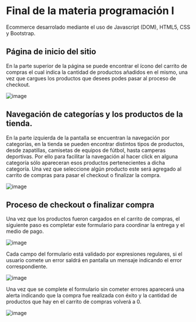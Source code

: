 <h1>Final de la materia programación I</h1>
<p>Ecommerce desarrolado mediante el uso de Javascript (DOM), HTML5, CSS y Bootstrap.</p>

<h2>Página de inicio del sitio</h2>
<p>En la parte superior de la página se puede encontrar el ícono del carrito de compras el cual indica la cantidad de productos añadidos en el mismo, una vez que cargues los productos que desees podes pasar al proceso de checkout.</p>

![image](https://user-images.githubusercontent.com/103943623/213793557-bc56a3f3-bdca-4a16-96af-340730f68c64.png)

<h2>Navegación de categorías y los productos de la tienda.</h2>
<p>En la parte izquierda de la pantalla se encuentran la navegación por categorías, en la tienda se pueden encontrar distintos tipos de productos,
desde zapatillas, camisetas de equipos de fútbol, hasta camperas deportivas. Por ello para facilitar la navegación al hacer click en alguna categoría  
sólo apareceran esos productos pertenecientes a dicha categoría.
Una vez que seleccione algún producto este será agregado al carrito de compras para pasar el checkout o finalizar la compra. </p>

![image](https://user-images.githubusercontent.com/103943623/213794933-7f7d1897-57a3-4067-95f3-ad51f1338b09.png)

<h2>Proceso de checkout o finalizar compra</h2>

<p>Una vez que los productos fueron cargados en el carrito de compras, el siguiente paso es completar este formulario para coordinar la entrega y el medio de pago.</p>

![image](https://user-images.githubusercontent.com/103943623/213798132-641ff193-43e2-41ea-bdc0-448058ec82ed.png)

<p>Cada campo del formulario está validado por expresiones regulares, si el usuario comete un error saldrá en pantalla un mensaje indicando el error correspondiente.</p>

![image](https://user-images.githubusercontent.com/103943623/213798380-81e3f7c5-562f-4d26-a212-912b41928f84.png)

<p>Una vez que se complete el formulario sin cometer errores aparecerá una alerta indicando que la compra fue realizada con éxito y la cantidad de productos que hay en el carrito de compras volverá a 0.</p>

![image](https://user-images.githubusercontent.com/103943623/213798652-c606f6b7-9169-40ab-9f23-68ca2bf30a32.png)

